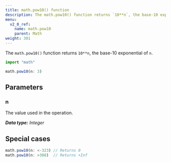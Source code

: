 ```yaml
---
title: math.pow10() function
description: The math.pow10() function returns `10**n`, the base-10 exponential of `n`.
menu:
  v2_0_ref:
    name: math.pow10
    parent: Math
weight: 301
---
```


The `math.pow10()` function returns `10**n`, the base-10 exponential of `n`.

```js
import "math"

math.pow10(n: 3)
```

## Parameters

### n
The value used in the operation.

_**Data type:** Integer_

## Special cases
```js
math.pow10(n: <-323) // Returns 0
math.pow10(n: >308)  // Returns +Inf
```
